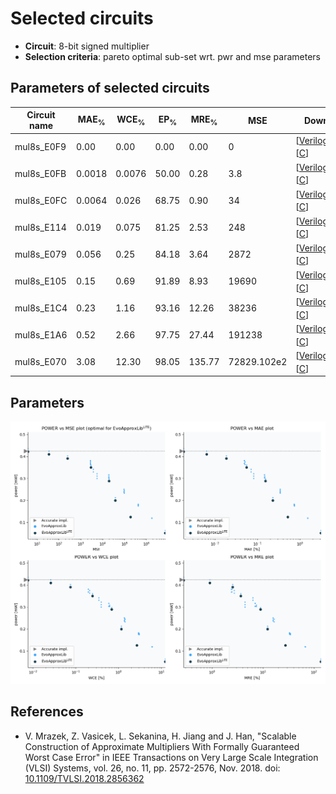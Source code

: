 
Selected circuits
===================
 - **Circuit**: 8-bit signed multiplier
 - **Selection criteria**: pareto optimal sub-set wrt. pwr and mse parameters

Parameters of selected circuits
----------------------------

| Circuit name | MAE<sub>%</sub> | WCE<sub>%</sub> | EP<sub>%</sub> | MRE<sub>%</sub> | MSE | Download |
| --- |  --- | --- | --- | --- | --- | --- | 
| mul8s_E0F9 | 0.00 | 0.00 | 0.00 | 0.00 | 0 |   [[Verilog<sub>PDK45</sub>](mul8s_E0F9_pdk45.v)] [[C](mul8s_E0F9.c)] |
| mul8s_E0FB | 0.0018 | 0.0076 | 50.00 | 0.28 | 3.8 |   [[Verilog<sub>PDK45</sub>](mul8s_E0FB_pdk45.v)] [[C](mul8s_E0FB.c)] |
| mul8s_E0FC | 0.0064 | 0.026 | 68.75 | 0.90 | 34 |   [[Verilog<sub>PDK45</sub>](mul8s_E0FC_pdk45.v)] [[C](mul8s_E0FC.c)] |
| mul8s_E114 | 0.019 | 0.075 | 81.25 | 2.53 | 248 |   [[Verilog<sub>PDK45</sub>](mul8s_E114_pdk45.v)] [[C](mul8s_E114.c)] |
| mul8s_E079 | 0.056 | 0.25 | 84.18 | 3.64 | 2872 |   [[Verilog<sub>PDK45</sub>](mul8s_E079_pdk45.v)] [[C](mul8s_E079.c)] |
| mul8s_E105 | 0.15 | 0.69 | 91.89 | 8.93 | 19690 |   [[Verilog<sub>PDK45</sub>](mul8s_E105_pdk45.v)] [[C](mul8s_E105.c)] |
| mul8s_E1C4 | 0.23 | 1.16 | 93.16 | 12.26 | 38236 |   [[Verilog<sub>PDK45</sub>](mul8s_E1C4_pdk45.v)] [[C](mul8s_E1C4.c)] |
| mul8s_E1A6 | 0.52 | 2.66 | 97.75 | 27.44 | 191238 |   [[Verilog<sub>PDK45</sub>](mul8s_E1A6_pdk45.v)] [[C](mul8s_E1A6.c)] |
| mul8s_E070 | 3.08 | 12.30 | 98.05 | 135.77 | 72829.102e2 |   [[Verilog<sub>PDK45</sub>](mul8s_E070_pdk45.v)] [[C](mul8s_E070.c)] |
    
Parameters
--------------
![Parameters figure](fig.png)

References
--------------
   - V. Mrazek, Z. Vasicek, L. Sekanina, H. Jiang and J. Han, "Scalable Construction of Approximate Multipliers With Formally Guaranteed Worst Case Error" in IEEE Transactions on Very Large Scale Integration (VLSI) Systems, vol. 26, no. 11, pp. 2572-2576, Nov. 2018. doi: [10.1109/TVLSI.2018.2856362](https://dx.doi.org/10.1109/TVLSI.2018.2856362)

             